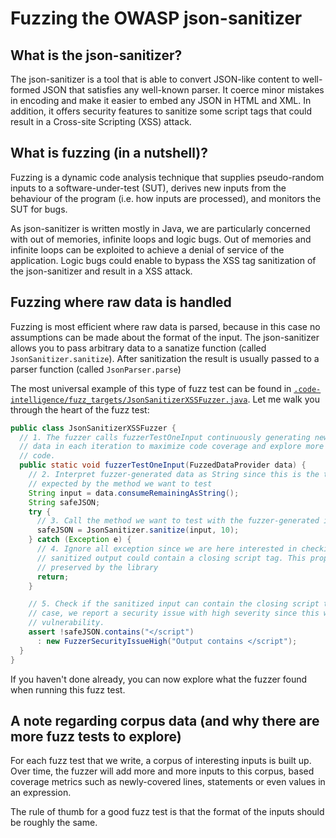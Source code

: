 # Fuzzing the OWASP json-sanitizer

## What is the json-sanitizer?

The json-sanitizer is a tool that is able to convert JSON-like content to 
well-formed JSON that satisfies any well-known parser. It coerce minor mistakes
in encoding and make it easier to embed any JSON in HTML and XML. In addition,
it offers security features to sanitize some script tags that could result in a 
Cross-site Scripting (XSS) attack.

## What is fuzzing (in a nutshell)?

Fuzzing is a dynamic code analysis technique that supplies pseudo-random inputs
to a software-under-test (SUT), derives new inputs from the behaviour of the
program (i.e. how inputs are processed), and monitors the SUT for bugs.

As json-sanitizer is written mostly in Java, we are particularly concerned with
out of memories, infinite loops and logic bugs. Out of memories and infinite loops 
can be exploited to achieve a denial of service of the application. Logic bugs 
could enable to bypass the XSS tag sanitization of the json-sanitizer and result
in a XSS attack. 

## Fuzzing where raw data is handled

Fuzzing is most efficient where raw data is parsed, because in this case no
assumptions can be made about the format of the input. The json-sanitizer allows you to pass
arbitrary data to a sanatize function (called `JsonSanitizer.sanitize`). After sanitization the
result is usually passed to a parser function (called `JsonParser.parse`) 

The most universal example of this type of fuzz test can be found in
[`.code-intelligence/fuzz_targets/JsonSanitizerXSSFuzzer.java`](https://github.com/ci-fuzz/json-sanitizer/blob/master/.code-intelligence/fuzz_targets/JsonSanitizerXSSFuzzer.java).
Let me walk you through the heart of the fuzz test:

```Java
public class JsonSanitizerXSSFuzzer {
  // 1. The fuzzer calls fuzzerTestOneInput continuously generating new
  // data in each iteration to maximize code coverage and explore more
  // code.
  public static void fuzzerTestOneInput(FuzzedDataProvider data) {
    // 2. Interpret fuzzer-generated data as String since this is the type
    // expected by the method we want to test
    String input = data.consumeRemainingAsString();
    String safeJSON;
    try {
      // 3. Call the method we want to test with the fuzzer-generated input
      safeJSON = JsonSanitizer.sanitize(input, 10);
    } catch (Exception e) {
      // 4. Ignore all exception since we are here interested in checking if the
      // sanitized output could contain a closing script tag. This property is claimed
      // preserved by the library
      return;
    }

    // 5. Check if the sanitized input can contain the closing script tag. If this is the 
    // case, we report a security issue with high severity since this would result in a XSS 
    // vulnerability.
    assert !safeJSON.contains("</script")
      : new FuzzerSecurityIssueHigh("Output contains </script");
  }
}

```

If you haven't done already, you can now explore what the fuzzer found when
running this fuzz test.

## A note regarding corpus data (and why there are more fuzz tests to explore)

For each fuzz test that we write, a corpus of interesting inputs is built up.
Over time, the fuzzer will add more and more inputs to this corpus, based
coverage metrics such as newly-covered lines, statements or even values in an
expression.

The rule of thumb for a good fuzz test is that the format of the inputs should
be roughly the same. 
